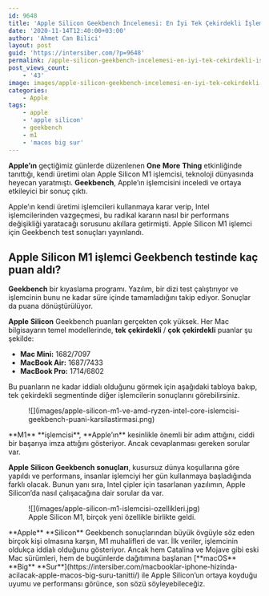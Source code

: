 ```yaml
---
id: 9648
title: 'Apple Silicon Geekbench İncelemesi: En İyi Tek Çekirdekli İşlemci'
date: '2020-11-14T12:40:00+03:00'
author: 'Ahmet Can Bilici'
layout: post
guid: 'https://intersiber.com/?p=9648'
permalink: /apple-silicon-geekbench-incelemesi-en-iyi-tek-cekirdekli-islemci/
post_views_count:
    - '43'
image: images/apple-silicon-geekbench-incelemesi-en-iyi-tek-cekirdekli-islemci.png
categories:
    - Apple
tags:
    - apple
    - 'apple silicon'
    - geekbench
    - m1
    - 'macos big sur'
---
```


**Apple’ın** geçtiğimiz günlerde düzenlenen **One** **More** **Thing** etkinliğinde tanıttığı, kendi üretimi olan Apple Silicon M1 işlemcisi, teknoloji dünyasında heyecan yaratmıştı. **Geekbench**, Apple’ın işlemcisini inceledi ve ortaya etkileyici bir sonuç çıktı.

Apple’ın kendi üretimi işlemcileri kullanmaya karar verip, Intel işlemcilerinden vazgeçmesi, bu radikal kararın nasıl bir performans değişikliği yaratacağı sorusunu akıllara getirmişti. Apple Silicon M1 işlemci için Geekbench test sonuçları yayınlandı.

## Apple Silicon M1 işlemci Geekbench testinde kaç puan aldı?

**Geekbench** bir kıyaslama programı. Yazılım, bir dizi test çalıştırıyor ve işlemcinin bunu ne kadar süre içinde tamamladığını takip ediyor. Sonuçlar da puana dönüştürülüyor.

**Apple** **Silicon** Geekbench puanları gerçekten çok yüksek. Her Mac bilgisayarın temel modellerinde, **tek** **çekirdekli** / **çok** **çekirdekli** puanlar şu şekilde:

- **Mac Mini:** 1682/7097
- **MacBook Air:** 1687/7433
- **MacBook Pro:** 1714/6802

Bu puanların ne kadar iddialı olduğunu görmek için aşağıdaki tabloya bakıp, tek çekirdekli segmentinde diğer işlemcilerin sonuçlarını görebilirsiniz.

<figure class="wp-block-image size-large">![](images/apple-silicon-m1-ve-amd-ryzen-intel-core-islemcisi-geekbench-puani-karsilastirmasi.png)</figure>**M1** **işlemcisi**, **Apple’ın** kesinlikle önemli bir adım attığını, ciddi bir başarıya imza attığını gösteriyor. Ancak cevaplanması gereken sorular var.

**Apple** **Silicon** **Geekbench** **sonuçları**, kusursuz dünya koşullarına göre yapıldı ve performans, insanlar işlemciyi her gün kullanmaya başladığında farklı olacak. Bunun yanı sıra, Intel çipler için tasarlanan yazılımın, Apple Silicon’da nasıl çalışacağına dair sorular da var.

<figure class="wp-block-image size-large">![](images/apple-silicon-m1-islemcisi-ozellikleri.jpg)<figcaption>Apple Silicon M1, birçok yeni özellikle birlikte geldi.</figcaption></figure>**Apple** **Silicon** Geekbench sonuçlarından büyük övgüyle söz eden birçok kişi olmasına karşın, M1 muhalifleri de var. İlk veriler, işlemcinin oldukça iddialı olduğunu gösteriyor. Ancak hem Catalina ve Mojave gibi eski Mac sürümleri, hem de bugünlerde dağıtımına başlanan [**macOS** **Big** **Sur**](https://intersiber.com/macbooklar-iphone-hizinda-acilacak-apple-macos-big-suru-tanitti/) ile Apple Silicon’un ortaya koyduğu uyumu ve performansı görünce, son sözü söyleyebileceğiz.